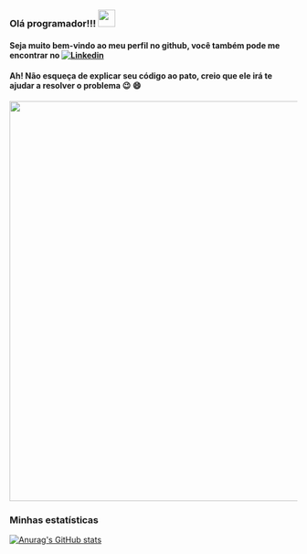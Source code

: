 ### Olá programador!!! <img src="https://raw.githubusercontent.com/MartinHeinz/MartinHeinz/master/wave.gif" width="30px">
#### Seja muito bem-vindo ao meu perfil no github, você também pode me encontrar no [![Linkedin](https://user-images.githubusercontent.com/52457167/110225534-17ed0b00-7ec5-11eb-89c2-4aa4c8cd4c4a.png)](https://www.linkedin.com/in/rafaelnlourenco/)

#### Ah! Não esqueça de explicar seu código ao pato, creio que ele irá te ajudar a resolver o problema :wink: :smile:

<img align="center" src="https://i.imgur.com/FjdtGRx.png" width="700px">

### Minhas estatísticas

[![Anurag's GitHub stats](https://github-readme-stats.vffa400ercel.app/api?username=Rafasputnick&hide=stars,prs&show_icons=true&count_private=true&bg_color=ffa400,FFFF00&title_color=fff&text_color=fff)](https://github.com/anuraghazra/github-readme-stats)



